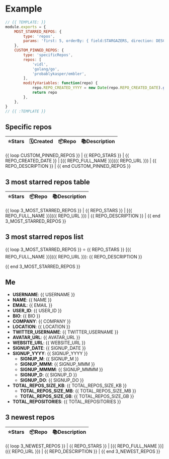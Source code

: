 # Example

```js
// {{ TEMPLATE: }}
module.exports = {
    MOST_STARRED_REPOS: {
        type: 'repos',
        params: 'first: 5, orderBy: { field:STARGAZERS, direction: DESC }, privacy: PUBLIC',
    },
    CUSTOM_PINNED_REPOS: {
        type: 'specificRepos',
        repos: [
            'vidl',
            'golang/go',
            'probablykasper/embler',
        ],
        modifyVariables: function(repo) {
            repo.REPO_CREATED_YYYY = new Date(repo.REPO_CREATED_DATE).getFullYear()
            return repo
        },
    },
}
// {{ :TEMPLATE }}
```

## Specific repos

| ⭐️Stars   | 🗓Created | 📦Repo    | 📚Description |
| --------- | -------- | ----------- | -------------- |
{{ loop CUSTOM_PINNED_REPOS }}
| {{ REPO_STARS }} | {{ REPO_CREATED_DATE }} | [{{ REPO_FULL_NAME }}]({{ REPO_URL }}) | {{ REPO_DESCRIPTION }} |
{{ end CUSTOM_PINNED_REPOS }}

## 3 most starred repos table

| ⭐️Stars   | 📦Repo    | 📚Description |
| --------- | ----------- | -------------- |
{{ loop 3_MOST_STARRED_REPOS }}
| {{ REPO_STARS }} | [{{ REPO_FULL_NAME }}]({{ REPO_URL }}) | {{ REPO_DESCRIPTION }} |
{{ end 3_MOST_STARRED_REPOS }}

## 3 most starred repos list

{{ loop 3_MOST_STARRED_REPOS }}
⭐️ {{ REPO_STARS }} [{{ REPO_FULL_NAME }}]({{ REPO_URL }}): {{ REPO_DESCRIPTION }}

{{ end 3_MOST_STARRED_REPOS }}

## Me

- **USERNAME**: {{ USERNAME }}
- **NAME**: {{ NAME }}
- **EMAIL**: {{ EMAIL }}
- **USER_ID**: {{ USER_ID }}
- **BIO**: {{ BIO }}
- **COMPANY**: {{ COMPANY }}
- **LOCATION**: {{ LOCATION }}
- **TWITTER_USERNAME**: {{ TWITTER_USERNAME }}
- **AVATAR_URL**: {{ AVATAR_URL }}
- **WEBSITE_URL**: {{ WEBSITE_URL }}
- **SIGNUP_DATE**: {{ SIGNUP_DATE }}
- **SIGNUP_YYYY**: {{ SIGNUP_YYYY }}
  - **SIGNUP_M**: {{ SIGNUP_M }}
  - **SIGNUP_MMM**: {{ SIGNUP_MMM }}
  - **SIGNUP_MMMM**: {{ SIGNUP_MMMM }}
  - **SIGNUP_D**: {{ SIGNUP_D }}
  - **SIGNUP_DO**: {{ SIGNUP_DO }}
- **TOTAL_REPOS_SIZE_KB**: {{ TOTAL_REPOS_SIZE_KB }}
  - **TOTAL_REPOS_SIZE_MB**: {{ TOTAL_REPOS_SIZE_MB }}
  - **TOTAL_REPOS_SIZE_GB**: {{ TOTAL_REPOS_SIZE_GB }}
- **TOTAL_REPOSITORIES**: {{ TOTAL_REPOSITORIES }}

## 3 newest repos

| ⭐️Stars   | 📦Repo    | 📚Description |
| --------- | ----------- | -------------- |
{{ loop 3_NEWEST_REPOS }}
| {{ REPO_STARS }} | [{{ REPO_FULL_NAME }}]({{ REPO_URL }}) | {{ REPO_DESCRIPTION }} |
{{ end 3_NEWEST_REPOS }}
